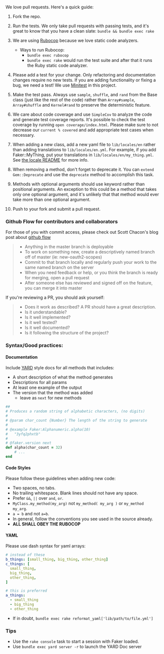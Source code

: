 We love pull requests. Here's a quick guide:

1. Fork the repo.

2. Run the tests. We only take pull requests with passing tests, and it's great to know that you have a clean slate: `bundle && bundle exec rake`

3. We are using [Rubocop](https://github.com/bbatsov/rubocop) because we love static code analyzers. 
    * Ways to run Rubocop:
        - `bundle exec rubocop`
        - `bundle exec rake` would run the test suite and after that it runs the Ruby static code analyzer.

4. Please add a test for your change. Only refactoring and documentation changes require no new tests. If you are adding functionality or fixing a bug, we need a test! We use [Minitest](https://github.com/seattlerb/minitest) in this project.

5. Make the test pass. Always use `sample`, `shuffle`, and `rand` from the Base class (just like the rest of the code) rather than `Array#sample`, `Array#shuffle` and `Kernel#rand` to preserve the deterministic feature.

6. We care about code coverage and use `SimpleCov` to analyze the code and generate test coverage reports. It's possible to check the test coverage by running  `open coverage/index.html`. Please make sure to not decrease our `current % covered` and add appropriate test cases when necessary.

7. When adding a new class, add a new yaml file to `lib/locales/en` rather than adding translations to `lib/locales/en.yml`.  For example, if you add Faker::MyThing, put your translations in `lib/locales/en/my_thing.yml`.  See [the locale README](./lib/locales/en/README.md) for more info.

8. When removing a method, don't forget to deprecate it. You can `extend Gem::Deprecate` and use the `deprecate` method to accomplish this task.

9. Methods with optional arguments should use keyword rather than positional arguments. An exception to this could be a method that takes only one optional argument, and it's unlikely that that method would ever take more than one optional argument. 

10. Push to your fork and submit a pull request.

### Github Flow for contributors and collaborators

For those of you with commit access, please check out Scott Chacon's blog post about [github flow](http://scottchacon.com/2011/08/31/github-flow.html)

> * Anything in the master branch is deployable
> * To work on something new, create a descriptively named branch off of master (ie: new-oauth2-scopes)
> * Commit to that branch locally and regularly push your work to the same named branch on the server
> * When you need feedback or help, or you think the branch is ready for merging, open a pull request
> * After someone else has reviewed and signed off on the feature, you can merge it into master

If you're reviewing a PR, you should ask yourself:
> * Does it work as described? A PR should have a great description.
> * Is it understandable?
> * Is it well implemented?
> * Is it well tested?
> * Is it well documented?
> * Is it following the structure of the project?

### Syntax/Good practices:

#### Documentation
Include [YARD] style docs for all methods that includes:
- A short description of what the method generates
- Descriptions for all params
- At least one example of the output
- The version that the method was added
  - leave as `next` for new methods

```ruby
##
# Produces a random string of alphabetic characters, (no digits)
# 
# @param char_count {Number} The length of the string to generate
# 
# @example Faker:Alphanumeric.alpha(10)
#   "3yfq2phxtb"
#
# @faker.version next
def alpha(char_count = 32)
    # ...
end
```

#### Code Styles
Please follow these guidelines when adding new code:
* Two spaces, no tabs.
* No trailing whitespace. Blank lines should not have any space.
* Prefer `&&`, `||` over `and`, `or`.
* `MyClass.my_method(my_arg)` not `my_method( my_arg )` or `my_method my_arg`.
* `a = b` and not `a=b`.
* In general, follow the conventions you see used in the source already.
* **ALL SHALL OBEY THE RUBOCOP**

#### YAML
Please use dash syntax for yaml arrays:
```Yaml  
# instead of these
b_things: [small_thing, big_thing, other_thing]
c_things: [
  small_thing,
  big_thing,
  other_thing,
]

# this is preferred
a_things:
  - small_thing
  - big_thing
  - other_thing
```
- If in doubt, `bundle exec rake reformat_yaml['lib/path/to/file.yml']`

### Tips

* Use the `rake console` task to start a session with Faker loaded.
* Use `bundle exec yard server -r` to launch the YARD Doc server 

[YARD]: (https://www.rubydoc.info/gems/yard/file/README.md)